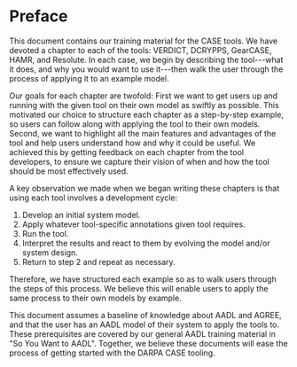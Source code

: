 Preface
=======

This document contains our training material for the CASE tools. We have devoted
a chapter to each of the tools: VERDICT, DCRYPPS, GearCASE, HAMR, and Resolute.
In each case, we begin by describing the tool---what it does, and why you would
want to use it---then walk the user through the process of applying it to an
example model.

Our goals for each chapter are twofold: First we want to get users up and
running with the given tool on their own model as swiftly as possible. This
motivated our choice to structure each chapter as a step-by-step example, so
users can follow along with applying the tool to their own models. Second,
we want to highlight all the main features and advantages of the tool and help
users understand how and why it could be useful. We achieved this by getting
feedback on each chapter from the tool developers, to ensure we capture their
vision of when and how the tool should be most effectively used.

A key observation we made when we began writing these chapters is that using
each tool involves a development cycle:

1. Develop an initial system model.
2. Apply whatever tool-specific annotations given tool requires.
3. Run the tool.
4. Interpret the results and react to them by evolving the model and/or system
   design.
5. Return to step 2 and repeat as necessary.

Therefore, we have structured each example so as to walk users through the steps
of this process. We believe this will enable users to apply the same process to
their own models by example.

This document assumes a baseline of knowledge about AADL and AGREE, and that the
user has an AADL model of their system to apply the tools to. These
prerequisites are covered by our general AADL training material in "So You Want
to AADL". Together, we believe these documents will ease the process of getting
started with the DARPA CASE tooling.
